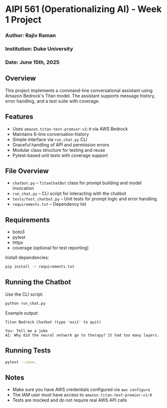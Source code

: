 # AIPI 561 (Operationalizing AI) - Week 1 Project
### Author: Rajiv Raman
### Institution: Duke University
### Date: June 15th, 2025

## Overview

This project implements a command-line conversational assistant using Amazon Bedrock's Titan model. The assistant supports message history, error handling, and a test suite with coverage.

## Features

- Uses `amazon.titan-text-premier-v1:0` via AWS Bedrock
- Maintains 6-line conversation history
- Simple interface via `run_chat.py` CLI
- Graceful handling of API and permission errors
- Modular class structure for testing and reuse
- Pytest-based unit tests with coverage support

## File Overview

- `chatbot.py` – `TitanChatBot` class for prompt building and model invocation
- `run_chat.py` – CLI script for interacting with the chatbot
- `tests/test_chatbot.py` – Unit tests for prompt logic and error handling
- `requirements.txt` – Dependency list

## Requirements

- boto3
- pytest
- httpx
- coverage (optional for test reporting)

Install dependencies:

```bash
pip install -r requirements.txt
```

## Running the Chatbot

Use the CLI script:

```bash
python run_chat.py
```

Example output:

```
Titan Bedrock Chatbot (type 'exit' to quit)

You: Tell me a joke
AI: Why did the neural network go to therapy? It had too many layers.
```

## Running Tests

```bash
pytest --cov=.
```

## Notes

- Make sure you have AWS credentials configured via `aws configure`
- The IAM user must have access to `amazon.titan-text-premier-v1:0`
- Tests are mocked and do not require real AWS API calls

